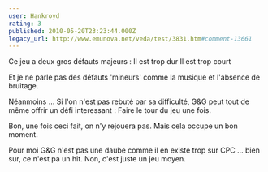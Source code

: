 ```yaml
---
user: Hankroyd
rating: 3
published: 2010-05-20T23:23:44.000Z
legacy_url: http://www.emunova.net/veda/test/3831.htm#comment-13661
---
```

Ce jeu a deux gros défauts majeurs :
Il est trop dur
Il est trop court

Et je ne parle pas des défauts 'mineurs' comme la musique et l'absence de bruitage.

Néanmoins ... Si l'on n'est pas rebuté par sa difficulté, G&G peut tout de même offrir un défi interessant : Faire le tour du jeu une fois.

Bon, une fois ceci fait, on n'y rejouera pas. Mais cela occupe un bon moment.

Pour moi G&G n'est pas une daube comme il en existe trop sur CPC ... bien sur, ce n'est pa un hit. Non, c'est juste un jeu moyen.